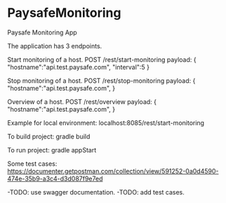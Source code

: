 # PaysafeMonitoring
Paysafe Monitoring App

The application has 3 endpoints.

Start monitoring of a host.
POST /rest/start-monitoring
payload:
{
	"hostname":"api.test.paysafe.com",
	"interval":5
}

Stop monitoring of a host.
POST /rest/stop-monitoring
payload:
{
	"hostname":"api.test.paysafe.com",
}

Overview of a host.
POST /rest/overview
payload:
{
	"hostname":"api.test.paysafe.com",
}


Example for local environment:
localhost:8085/rest/start-monitoring


To build project:
gradle build

To run project:
gradle appStart

Some test cases:
https://documenter.getpostman.com/collection/view/591252-0a0d4590-474e-35b9-a3c4-d3d087f9e7ed

-TODO: use swagger documentation.
-TODO: add test cases.
